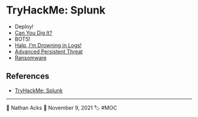 # TryHackMe: Splunk

* Deploy!
* [Can You Dig It?](../log/2021-11-09%20TryHackMe%20-%20Complete%20Beginner%20(Supplements).md)
* BOTS!
* [Halp, I’m Drowning in Logs!](../log/2021-11-09%20TryHackMe%20-%20Complete%20Beginner%20(Supplements).md)
* [Advanced Persistent Threat](../log/2021-11-09%20TryHackMe%20-%20Complete%20Beginner%20(Supplements).md)
* [Ransomware](../log/2021-11-11%20TryHackMe%20-%20Complete%20Beginner%20(Supplements).md)

## References

* [TryHackMe: Splunk](https://tryhackme.com/room/bpsplunk)

- - - -

👤 Nathan Acks
📅 November 9, 2021
🏷️ #MOC
